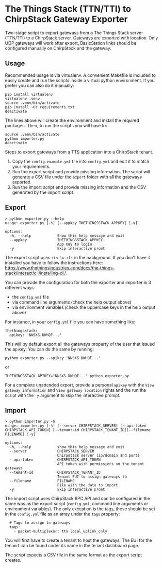 # The Things Stack (TTN/TTI) to ChirpStack Gateway Exporter

Two-stage script to export gateways from a The Things Stack server (TTN/TTI) to a ChirpStack server. Gateways are exported with location. Only UDP gateways will work after export, BasicStation links should be configured manually on ChirpStack and the gateway.

## Usage

Recommended usage is via virtualenv. A convenient Makefile is included to easily create and run the scripts inside a virtual python environment. If you prefer you can also do it manually:

```
pip install virtualenv
virtualenv .venv
source .venv/bin/activate
pip install -Ur requirements.txt
deactivate
```

The lines above will create the environment and install the required packages. Then, to run the scripts you will have to:

```
source .venv/bin/activate
python importer.py
deactivate
```

Steps to export gateways from a TTS application into a ChirpStack tenant.

1) Copy the `config.example.yml` file into `config.yml` and edit it to match your requirements.
1) Run the export script and provide missing information. The script will generate a CSV file under the `export` folder with all the gateways exported.
1) Run the import script and provide missing information and the CSV generated by the import script.

## Export

```
> python exporter.py --help
usage: exporter.py [-h] [--appkey THETHINGSSTACK_APPKEY] [-y]

options:
  -h, --help            Show this help message and exit
  --appkey              THETHINGSSTACK_APPKEY
                        App Key to login
  -y                    Skip interactive promt

```

The export script uses `ttn-lw-cli` in the background. If you don't have it installed you have to follow the instructions here: https://www.thethingsindustries.com/docs/the-things-stack/interact/cli/installing-cli/.

You can provide the configuration for both the exporter and importer in 3 different ways:

* the `config.yml` file
* via command line arguments (check the help output above)
* via environment variables (check the uppercase keys in the help output above)

For instance, in your `config.yml` file you can have something like:

```
thethingsstack:
  apikey: 'NNSXS.DWHQF...'
```

This will by default export all the gateways property of the user that issued the apikey. You can do the same by running:

```
python exporter.py --apikey "NNSXS.DWHQF..."
```

or

```
THETHINGSSTACK_APIKEY="NNSXS.DWHQF..." python exporter.py
```

For a complete unattended export, provide a personal `apikey` with the `View gateway information` and `View gateway location` rights and the run the script with the `-y` argument to skip the interactive prompt.

## Import

```
> python importer.py -h
usage: importer.py [-h] [--server CHIRPSTACK_SERVER] [--api-token CHIRPSTACK_API_TOKEN] [--tenant-id CHIRPSTACK_TENANT_ID][--filename FILENAME] [-y]

options:
  -h, --help            show this help message and exit
  --server              CHIRPSTACK_SERVER
                        Chirpstack server (ip/domain and port)
  --api-token           CHIRPSTACK_API_TOKEN
                        API token with permissions on the tenant gateways
  --tenant-id           CHIRPSTACK_TENANT_ID
                        Tenant EUI to assign gateways to
  --filename            FILENAME
                        File with the data to import
  -y                    Skip interactive promt
  ```

  The import script uses ChirpStack RPC API and can be configured in the same was as the export script (`config.yml`, command line arguments or environment variables). The only exception is the tags, these should be set in the `config.yml` file as an array under the `tags` property:

  ```
    # Tags to assign to gateways
    tags: 
      - packet-multiplexer: ttn local_uplink_only
  ```

  You will first have to create a tenant to host the gateways. The EUI for the tenanrt can be found under its name in the tenant dashboard page.

  The script expects a CSV file in the same format as the export script creates.
